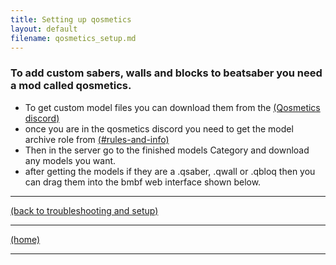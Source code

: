 ```yaml
---
title: Setting up qosmetics
layout: default
filename: qosmetics_setup.md
---
```


### To add custom sabers, walls and blocks to beatsaber you need a mod called qosmetics.
- To get custom model files you can download them from the [(Qosmetics discord)](https://discord.gg/qosmetics)
- once you are in the qosmetics discord you need to get the model archive role from [(#rules-and-info)](https://discord.com/channels/691791384922816594/730840196211277975)
- Then in the server go to the finished models Category and download any models you want.
[](../assets/Qosmetics_get_models.png "this is where you can get models from")
- after getting the models if they are a .qsaber, .qwall or .qbloq then you can drag them into the bmbf web interface shown below.
[](../pcbmbf.png "the bmbf web interface")


****
[(back to troubleshooting and setup)](../individual_mods_homepage.md)



****
[(home)](../home.md)



****